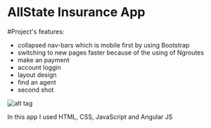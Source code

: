 #  AllState Insurance App 
#Project's features:
- collapsed nav-bars which is mobile first by using Bootstrap
- switching to new pages faster because of the using of Ngroutes 
- make an payment
- account loggin
- layout design
- find an agent
- second shot 

![alt tag](images/website-layout.png)

In this app I  used HTML, CSS, JavaScript and Angular JS

